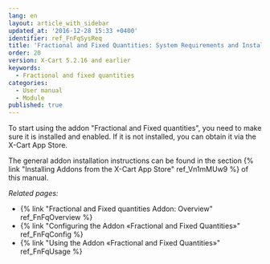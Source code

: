 ```yaml
---
lang: en
layout: article_with_sidebar
updated_at: '2016-12-28 15:33 +0400'
identifier: ref_FnFqSysReq
title: 'Fractional and Fixed Quantities: System Requirements and Installation'
order: 20
version: X-Cart 5.2.16 and earlier
keywords:
  - Fractional and fixed quantities
categories:
  - User manual
  - Module
published: true
---
```


To start using the addon "Fractional and Fixed quantities", you need to make sure it is installed and enabled. If it is not installed, you can obtain it via the X-Cart App Store.

The general addon installation instructions can be found in the section {% link "Installing Addons from the X-Cart App Store" ref_Vn1mMUw9 %} of this manual.


_Related pages:_

*   {% link "Fractional and Fixed quantities Addon: Overview" ref_FnFqOverview %}
*   {% link "Configuring the Addon «Fractional and Fixed Quantities»" ref_FnFqConfig %}
*   {% link "Using the Addon «Fractional and Fixed Quantities»" ref_FnFqUsage %}
